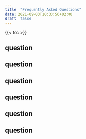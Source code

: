 ```yaml
---
title: "Frequently Asked Questions"
date: 2021-09-03T10:33:56+02:00
draft: false
---
```


{{< toc >}}

## question
## question
## question
## question
## question
## question
